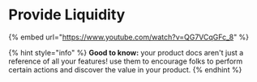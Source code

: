 # Provide Liquidity&#x20;

{% embed url="https://www.youtube.com/watch?v=QG7VCqGFc_8" %}

{% hint style="info" %}
**Good to know:** your product docs aren't just a reference of all your features! use them to encourage folks to perform certain actions and discover the value in your product.
{% endhint %}
